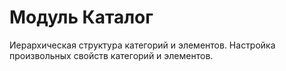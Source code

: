 Модуль Каталог
====================

Иерархическая структура категорий и элементов. Настройка произвольных свойств категорий и элементов.